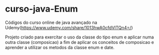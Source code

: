 # curso-java-Enum

Códigos do curso online de java avançado na Udemy(https://www.udemy.com/share/1013hwA0cfdVlTQn4=/)

Projeto criado para exercitar o uso da classe do tipo enum e aplicar numa outra classe (composicao) a fim de aplicar os conceitos de composicao e aprender a utilizar os metodos da classe enum e date.
